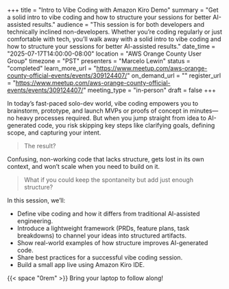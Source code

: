 +++
title = "Intro to Vibe Coding with Amazon Kiro Demo"
summary = "Get a solid intro to vibe coding and how to structure your sessions for better AI-assisted results."
audience = "This session is for both developers and technically inclined non-developers. Whether you’re coding regularly or just comfortable with tech, you’ll walk away with a solid intro to vibe coding and how to structure your sessions for better AI-assisted results."
date_time = "2025-07-17T14:00:00-08:00"
location = "AWS Orange County User Group"
timezone = "PST"
presenters = "Marcelo Lewin"
status = "completed"
learn_more_url = "https://www.meetup.com/aws-orange-county-official-events/events/309124407/"
on_demand_url = ""
register_url = "https://www.meetup.com/aws-orange-county-official-events/events/309124407/"
meeting_type = "in-person"
draft = false
+++

In today’s fast-paced solo-dev world, vibe coding empowers you to brainstorm, prototype, and 
launch MVPs or proofs of concept in minutes—no heavy processes required. But when you jump 
straight from idea to AI-generated code, you risk skipping key steps like clarifying goals, 
defining scope, and capturing your intent.


> The result?

Confusing, non-working code that lacks structure, gets lost in its own context, and won’t scale when you need to build on it.

> What if you could keep the spontaneity but add just enough structure?

In this session, we’ll:
- Define vibe coding and how it differs from traditional AI-assisted engineering.
- Introduce a lightweight framework (PRDs, feature plans, task breakdowns) to channel your ideas into structured artifacts.
- Show real-world examples of how structure improves AI-generated code.
- Share best practices for a successful vibe coding session.
- Build a small app live using Amazon Kiro IDE.

{{< space "0rem" >}}
Bring your laptop to follow along!
